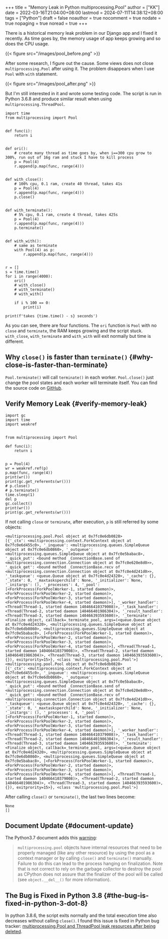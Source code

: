 +++
title = "Memory Leak in Python multiprocessing.Pool"
author = ["KK"]
date = 2022-03-16T21:04:00+08:00
lastmod = 2024-07-11T14:38:12+08:00
tags = ["Python"]
draft = false
noauthor = true
nocomment = true
nodate = true
nopaging = true
noread = true
+++

There is a historical memory leak problem in our Django app and I fixed it recently. As time goes by, the memory usage of app keeps growing and so does the CPU usage.

{{< figure src="/images/pool_before.png" >}}

After some research, I figure out the cause. Some views does not close `multiprocessing.Pool` after using it. The problem disappears when I use `Pool` with `with` statement.

{{< figure src="/images/pool_after.png" >}}

But I'm still interested in it and wrote some testing code. The script is run in Python 3.6.8 and produce similar result when using `multiprocessing.ThreadPool`.

```python3
import time
from multiprocessing import Pool


def func(i):
    return i


def ori():
    # create many thread as time goes by, when i==300 cpu grow to 300%, run out of 16g ram and stuck I have to kill process
    p = Pool(4)
    r.append(p.map(func, range(4)))


def with_close():
    # 100% cpu, 0.1 ram, create 40 thread, takes 41s
    p = Pool(4)
    r.append(p.map(func, range(4)))
    p.close()


def with_terminate():
    # 5% cpu, 0.1 ram, create 4 thread, takes 425s
    p = Pool(4)
    r.append(p.map(func, range(4)))
    p.terminate()


def with_with():
    # same as terminate
    with Pool(4) as p:
        r.append(p.map(func, range(4)))


r = []
s = time.time()
for i in range(4000):
    ori()
    # with_close()
    # with_terminate()
    # with_with()

    if i % 100 == 0:
        print(i)

print(f'takes {time.time() - s} seconds')
```

As you can see, there are four functions. The `ori` function is `Pool` with no `close` and `terminate`, the RAM keeps growing and the script stuck. `with_close`, `with_terminate` and `with_with` will exit normally but time is different.


## Why `close()` is faster than `terminate()` {#why-close-is-faster-than-terminate}

`Pool.terminate()` will call `terminate()` in each worker. `Pool.close()` just change the pool states and each worker will terminate itself. You can find the source code on [GitHub](https://github.com/python/cpython/blob/v3.6.8/Lib/multiprocessing/pool.py).


## Verify Memory Leak {#verify-memory-leak}

```python3
import gc
import time
import weakref


from multiprocessing import Pool

def func(i):
    return i


p = Pool(4)
wr = weakref.ref(p)
p.map(func, range(4))
print(wr())
print(gc.get_referents(wr()))
# p.close()
# p.terminate()
time.sleep(1)
del p
gc.collect()
print(wr())
print(gc.get_referents(wr()))
```

If not calling `close` or `terminate`, after execution, `p` is still referred by some objects:

```nil
<multiprocessing.pool.Pool object at 0x7fc0e6db0828>
[{'_ctx': <multiprocessing.context.ForkContext object at 0x7fc0e6d455c0>, '_inqueue': <multiprocessing.queues.SimpleQueue object at 0x7fc0e6db0860>, '_outqueue': <multiprocessing.queues.SimpleQueue object at 0x7fc0e5babac8>, '_quick_put': <bound method _ConnectionBase.send of <multiprocessing.connection.Connection object at 0x7fc0e620e8d0>>, '_quick_get': <bound method _ConnectionBase.recv of <multiprocessing.connection.Connection object at 0x7fc0e4d241d0>>, '_taskqueue': <queue.Queue object at 0x7fc0e4d24320>, '_cache': {}, '_state': 0, '_maxtasksperchild': None, '_initializer': None, '_initargs': (), '_processes': 4, '_pool': [<ForkProcess(ForkPoolWorker-1, started daemon)>, <ForkProcess(ForkPoolWorker-2, started daemon)>, <ForkProcess(ForkPoolWorker-3, started daemon)>, <ForkProcess(ForkPoolWorker-4, started daemon)>], '_worker_handler': <Thread(Thread-1, started daemon 140466410379008)>, '_task_handler': <Thread(Thread-2, started daemon 140466401986304)>, '_result_handler': <Thread(Thread-3, started daemon 140466393593600)>, '_terminate': <Finalize object, callback=_terminate_pool, args=(<queue.Queue object at 0x7fc0e4d24320>, <multiprocessing.queues.SimpleQueue object at 0x7fc0e6db0860>, <multiprocessing.queues.SimpleQueue object at 0x7fc0e5babac8>, [<ForkProcess(ForkPoolWorker-1, started daemon)>, <ForkProcess(ForkPoolWorker-2, started daemon)>, <ForkProcess(ForkPoolWorker-3, started daemon)>, <ForkProcess(ForkPoolWorker-4, started daemon)>], <Thread(Thread-1, started daemon 140466410379008)>, <Thread(Thread-2, started daemon 140466401986304)>, <Thread(Thread-3, started daemon 140466393593600)>, {}), exitprority=15>}, <class 'multiprocessing.pool.Pool'>]
<multiprocessing.pool.Pool object at 0x7fc0e6db0828>
[{'_ctx': <multiprocessing.context.ForkContext object at 0x7fc0e6d455c0>, '_inqueue': <multiprocessing.queues.SimpleQueue object at 0x7fc0e6db0860>, '_outqueue': <multiprocessing.queues.SimpleQueue object at 0x7fc0e5babac8>, '_quick_put': <bound method _ConnectionBase.send of <multiprocessing.connection.Connection object at 0x7fc0e620e8d0>>, '_quick_get': <bound method _ConnectionBase.recv of <multiprocessing.connection.Connection object at 0x7fc0e4d241d0>>, '_taskqueue': <queue.Queue object at 0x7fc0e4d24320>, '_cache': {}, '_state': 0, '_maxtasksperchild': None, '_initializer': None, '_initargs': (), '_processes': 4, '_pool': [<ForkProcess(ForkPoolWorker-1, started daemon)>, <ForkProcess(ForkPoolWorker-2, started daemon)>, <ForkProcess(ForkPoolWorker-3, started daemon)>, <ForkProcess(ForkPoolWorker-4, started daemon)>], '_worker_handler': <Thread(Thread-1, started daemon 140466410379008)>, '_task_handler': <Thread(Thread-2, started daemon 140466401986304)>, '_result_handler': <Thread(Thread-3, started daemon 140466393593600)>, '_terminate': <Finalize object, callback=_terminate_pool, args=(<queue.Queue object at 0x7fc0e4d24320>, <multiprocessing.queues.SimpleQueue object at 0x7fc0e6db0860>, <multiprocessing.queues.SimpleQueue object at 0x7fc0e5babac8>, [<ForkProcess(ForkPoolWorker-1, started daemon)>, <ForkProcess(ForkPoolWorker-2, started daemon)>, <ForkProcess(ForkPoolWorker-3, started daemon)>, <ForkProcess(ForkPoolWorker-4, started daemon)>], <Thread(Thread-1, started daemon 140466410379008)>, <Thread(Thread-2, started daemon 140466401986304)>, <Thread(Thread-3, started daemon 140466393593600)>, {}), exitprority=15>}, <class 'multiprocessing.pool.Pool'>]
```

After calling `close()` or `terminate()`, the last two lines become:

```nil
None
[]
```


## Document Update {#document-update}

The Python3.7 document adds this [warning](https://docs.python.org/3.7/library/multiprocessing.html#multiprocessing.pool.Pool):

> `multiprocessing.pool` objects have internal resources that need to be properly managed (like any other resource) by using the pool as a context manager or by calling `close()` and `terminate()` manually. Failure to do this can lead to the process hanging on finalization.
> Note that is not correct to rely on the garbage collector to destroy the pool as CPython does not assure that the finalizer of the pool will be called (see `object.__del__()` for more information).


## The Bug is Fixed in Python 3.8 {#the-bug-is-fixed-in-python-3-dot-8}

In python 3.8.6, the script exits normally and the total execution time also decreases without calling `close()`. I found this issue is fixed in Python bug tracker: [multiprocessing.Pool and ThreadPool leak resources after being deleted](https://bugs.python.org/issue34172).
